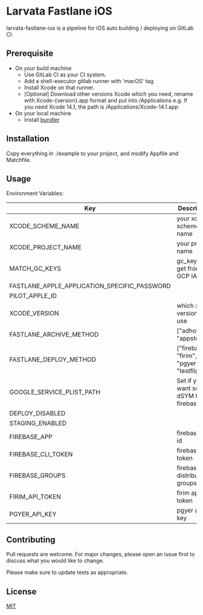 # Larvata Fastlane iOS

larvata-fastlane-ios is a pipeline for iOS auto building / deploying on GitLab CI.

## Prerequisite

- On your build machine
  - Use GitLab CI as your CI system.
  - Add a shell-executor gitlab runner with 'macOS' tag
  - Install Xcode on that runner.
  - [Optional] Download other versions Xcode which you need, rename with Xcode-{version}.app format and put into /Applications
    e.g. If you need Xcode 14.1, the path is /Applications/Xcode-14.1.app
- On your local machine
  - Install [bundler](https://bundler.io/)

## Installation

Copy everything in ./example to your project, and modify Appfile and Matchfile.

## Usage

Environment Variables:

| Key                                          | Description                                  | Default    | Optional |
| -------------------------------------------- | -------------------------------------------- | ---------- | -------- |
| XCODE_SCHEME_NAME                            | your xcode scheme name                       | ""         | false    |
| XCODE_PROJECT_NAME                           | your product name                            | ""         | false    |
| MATCH_GC_KEYS                                | gc_keys.json get from GCP IAM                | ""         | false    |
| FASTLANE_APPLE_APPLICATION_SPECIFIC_PASSWORD |                                              | null       | false    |
| PILOT_APPLE_ID                               |                                              | null       | false    |
| XCODE_VERSION                                | which xcode version you use                  | null       | true     |
| FASTLANE_ARCHIVE_METHOD                      | ["adhoc", "appstore"]                        | "adhoc"    | true     |
| FASTLANE_DEPLOY_METHOD                       | ["firebase", "firim", "pgyer", "testflight"] | "firebase" | true     |
| GOOGLE_SERVICE_PLIST_PATH                    | Set if you want send dSYM to firebase        | null       | true     |
| DEPLOY_DISABLED                              |                                              | "false"    | true     |
| STAGING_ENABLED                              |                                              | "true"     | true     |
| FIREBASE_APP                                 | firebase app id                              | null       | true     |
| FIREBASE_CLI_TOKEN                           | firebase cli token                           | null       | true     |
| FIREBASE_GROUPS                              | firebase app distribution groups             | null       | true     |
| FIRIM_API_TOKEN                              | firim api token                              | null       | true     |
| PGYER_API_KEY                                | pgyer api key                                | null       | true     |

## Contributing

Pull requests are welcome. For major changes, please open an issue first
to discuss what you would like to change.

Please make sure to update tests as appropriate.

## License

[MIT](https://choosealicense.com/licenses/mit/)
